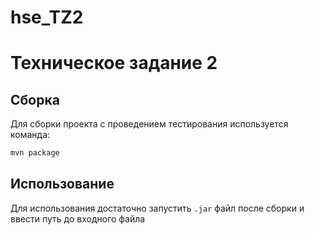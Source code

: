 # hse_TZ2
# Техническое задание 2

## Сборка
Для сборки проекта с проведением тестирования используется команда:
```bash
mvn package
```

## Использование
Для использования достаточно запустить `.jar` файл после сборки и
ввести путь до входного файла

